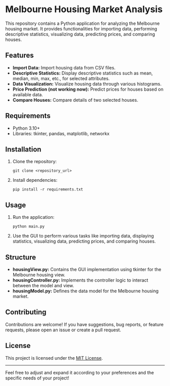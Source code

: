 # Melbourne Housing Market Analysis

This repository contains a Python application for analyzing the Melbourne housing market. It provides functionalities for importing data, performing descriptive statistics, visualizing data, predicting prices, and comparing houses.

## Features

- **Import Data:** Import housing data from CSV files.
- **Descriptive Statistics:** Display descriptive statistics such as mean, median, min, max, etc., for selected attributes.
- **Data Visualization:** Visualize housing data through various histograms.
- **Price Prediction (not working now):** Predict prices for houses based on available data. 
- **Compare Houses:** Compare details of two selected houses.

## Requirements

- Python 3.10+
- Libraries: tkinter, pandas, matplotlib, networkx

## Installation

1. Clone the repository:

    ```
    git clone <repository_url>
    ```

2. Install dependencies:

    ```
    pip install -r requirements.txt
    ```

## Usage

1. Run the application:

    ```
    python main.py
    ```

2. Use the GUI to perform various tasks like importing data, displaying statistics, visualizing data, predicting prices, and comparing houses.

## Structure

- **housingView.py:** Contains the GUI implementation using tkinter for the Melbourne housing view.
- **housingController.py:** Implements the controller logic to interact between the model and view.
- **housingModel.py:** Defines the data model for the Melbourne housing market.

## Contributing

Contributions are welcome! If you have suggestions, bug reports, or feature requests, please open an issue or create a pull request.

## License

This project is licensed under the [MIT License](LICENSE).

--- 

Feel free to adjust and expand it according to your preferences and the specific needs of your project!